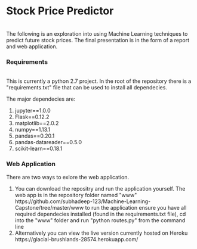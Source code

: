 <h1><b>Stock Price Predictor</b></h1>
<br>
The following is an exploration into using Machine Learning techniques to predict future stock prices. The final presentation is in the form of a report and web application.
<h3><b>Requirements</b></h3>
<br>
This is currently a python 2.7 project. In the root of the repository there is a "requirements.txt" file that can be used to install all dependecies.<p>
The major dependecies are:
 </p>
<ol type=1>
<li>jupyter==1.0.0
<li>Flask==0.12.2
<li>matplotlib==2.0.2
<li>numpy==1.13.1
<li>pandas==0.20.1
<li>pandas-datareader==0.5.0
<li>scikit-learn==0.18.1
 </ol>
<h3><b>Web Application</b></h3>

There are two ways to exlore the web application.
<br>
<ol type=1>
 
<li>You can download the repositry and run the application yourself. The web app is in the repository folder named "www"
https://github.com/subhadeep-123/Machine-Learning-Capstone/tree/master/www to run the application ensure you have all required dependecies installed (found in the requirements.txt file), cd into the "www" folder and run "python routes.py" from the command line

<li>Alternatively you can view the live version currently hosted on Heroku https://glacial-brushlands-28574.herokuapp.com/
